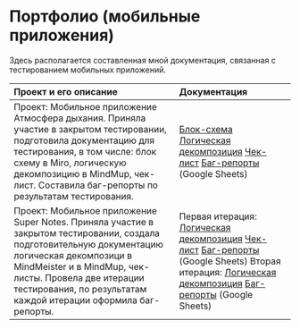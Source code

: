 # Портфолио (мобильные приложения)
Здесь располагается составленная мной документация, связанная с тестированием мобильных приложений.

| Проект и его описание                           | Документация  |
|:---------------------                           |:-------------- |
| Проект: Мобильное приложение Атмосфера дыхания. Приняла участие в закрытом тестировании, подготовила документацию для тестирования, в том числе: блок схему в Miro, логическую декомпозицию в MindMup, чек-лист. Составила баг-репорты по результатам тестирования.|[Блок-схема](https://miro.com/app/board/uXjVK3QYmYw=/?share_link_id=294407073800) [Логическая декомпозиция](https://app.mindmup.com/map/_free/2024/06/648dc4c0289711ef82b01f1aa9f69339) [Чек-лист](https://docs.google.com/spreadsheets/d/1lqdbMPQXMXYTFKR2n8PhU1ukWKPceFtLayzPVgpF2M4/edit?usp=drive_link) [Баг-репорты](https://docs.google.com/spreadsheets/d/1sq2G3_XCwPOOILf_Rc50hWzwQkbxp4_4/edit?usp=drive_link) (Google Sheets) |
| Проект: Мобильное приложение Super Notes. Приняла участие в закрытом тестировании, создала подготовительную документацию логическая декомпозици в MindMeister и в MindMup, чек-листы. Провела две итерации тестирования, по результатам каждой итерации оформила баг-репорты.| Первая итерация: [Логическая декомпозиция](https://docs.google.com/document/d/1w-5W57fYnBurwpBwMkYHclc2E410s2yXLxPt0KVuKgA/edit?usp=drive_link) [Чек-лист](https://docs.google.com/spreadsheets/d/1Mu7tyoULYorMgmw2o34o0ctszXQESExr/edit?usp=drive_link&ouid=106846548257742685550&rtpof=true&sd=true) [Баг-репорты](https://docs.google.com/spreadsheets/d/19CtwpWv7t8bFVeHUkUIra4Fg7QhrUDYQ/edit?usp=drive_link&ouid=106846548257742685550&rtpof=true&sd=true) (Google Sheets) Вторая итерация: [Логическая декомпозиция](https://app.mindmup.com/map/_free/2024/05/7b797bd00b9011ef9120b7921acd36be) [Баг-репорты](https://docs.google.com/spreadsheets/d/1og8sPIUKDbnl-Cs1iPt0e0ro5676wiUJ/edit?usp=drive_link&ouid=106846548257742685550&rtpof=true&sd=true) (Google Sheets)
